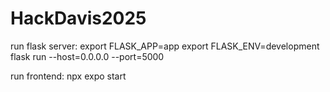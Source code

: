 # HackDavis2025

run flask server:
export FLASK_APP=app
export FLASK_ENV=development
flask run --host=0.0.0.0 --port=5000

run frontend:
npx expo start
